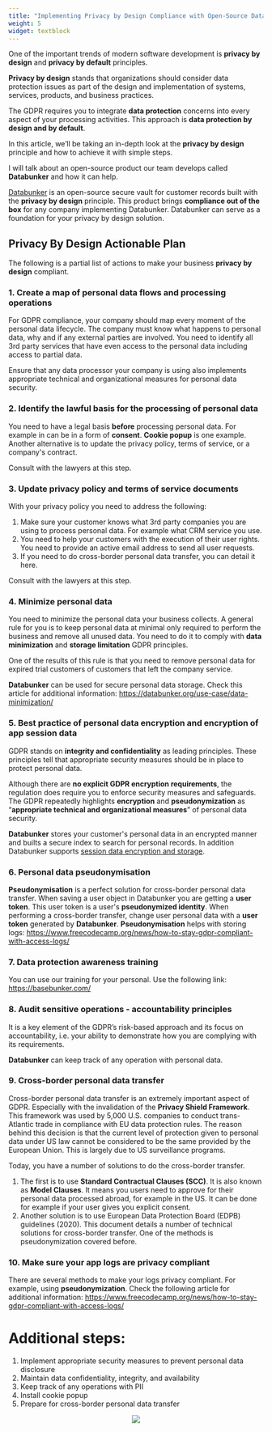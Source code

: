 ```yaml
---
title: "Implementing Privacy by Design Compliance with Open-Source Databunker"
weight: 5
widget: textblock
---
```

One of the important trends of modern software development is **privacy by design** and **privacy by default** principles.

**Privacy by design** stands that organizations should consider data protection issues as part of the design and implementation of systems, services, products, and business practices.

The GDPR requires you to integrate **data protection** concerns into every aspect of your processing activities. This approach is **data protection by design and by default**.

In this article, we’ll be taking an in-depth look at the **privacy by design** principle and how to achieve it with simple steps.

I will talk about an open-source product our team develops called **Databunker** and how it can help.

[Databunker](https://databunker.org/) is an open-source secure vault for customer records built with the **privacy by design** principle. This product brings **compliance out of the box** for any company implementing Databunker. Databunker can serve as a foundation for your privacy by design solution.

## Privacy By Design Actionable Plan

The following is a partial list of actions to make your business **privacy by design** compliant.

### 1. Create a map of personal data flows and processing operations

For GDPR compliance, your company should map every moment of the personal data lifecycle. The company must know what happens to personal data, why and if any external parties are involved. You need to identify all 3rd party services that have even access to the personal data including access to partial data.

Ensure that any data processor your company is using also implements appropriate technical and organizational measures for personal data security.

### 2. Identify the lawful basis for the processing of personal data

You need to have a legal basis **before** processing personal data. For example in can be in a form of **consent**. **Cookie popup** is one example. Another alternative is to update the privacy policy, terms of service, or a company's contract.

Consult with the lawyers at this step.

### 3. Update privacy policy and terms of service documents

With your privacy policy you need to address the following:
1. Make sure your customer knows what 3rd party companies you are using to process personal data. For example what CRM service you use.
1. You need to help your customers with the execution of their user rights. You need to provide an active email address to send all user requests.
1. If you need to do cross-border personal data transfer, you can detail it here.

Consult with the lawyers at this step.

### 4. Minimize personal data

You need to minimize the personal data your business collects. A general rule for you is to keep personal data at minimal only required to perform the business and remove all unused data. You need to do it to comply with **data minimization** and **storage limitation** GDPR principles. 

One of the results of this rule is that you need to remove personal data for expired trial customers of customers that left the company service.

**Databunker** can be used for secure personal data storage. Check this article for additional information: https://databunker.org/use-case/data-minimization/

### 5. Best practice of personal data encryption and encryption of app session data

GDPR stands on **integrity and confidentiality** as leading principles. These principles tell that appropriate security measures should be in place to protect personal data.

Although there are **no explicit GDPR encryption requirements**, the regulation does require you to enforce security measures and safeguards. The GDPR repeatedly highlights **encryption** and **pseudonymization** as “**appropriate technical and organizational measures**” of personal data security.

**Databunker** stores your customer's personal data in an encrypted manner and builts a secure index to search for personal records. In addition Databunker supports [session data encryption and storage](https://databunker.org/use-case/secure-session-storage/).

### 6. Personal data pseudonymisation

**Pseudonymisation** is a perfect solution for cross-border personal data transfer. When saving a user object in Databunker you are getting a **user token**. This user token is a user's **pseudonymized identity**. When performing a cross-border transfer, change user personal data with a **user token** generated by **Databunker**.
**Pseudonymisation** helps with storing logs: https://www.freecodecamp.org/news/how-to-stay-gdpr-compliant-with-access-logs/

### 7. Data protection awareness training

You can use our training for your personal. Use the following link: https://basebunker.com/

### 8. Audit sensitive operations - accountability principles

It is a key element of the GDPR’s risk-based approach and its focus on accountability, i.e. your ability to demonstrate how you are complying with its requirements.

**Databunker** can keep track of any operation with personal data.

### 9. Cross-border personal data transfer

Cross-border personal data transfer is an extremely important aspect of GDPR. Especially with the invalidation of the **Privacy Shield Framework**. This framework was used by 5,000 U.S. companies to conduct trans-Atlantic trade in compliance with EU data protection rules. The reason behind this decision is that the current level of protection given to personal data under US law cannot be considered to be the same provided by the European Union. This is largely due to US surveillance programs.

Today, you have a number of solutions to do the cross-border transfer.
1. The first is to use **Standard Contractual Clauses (SCC)**. It is also known as **Model Clauses**. It means you users need to approve for their personal data processed abroad, for example in the US. It can be done for example if your user gives you explicit consent. 
2. Another solution is to use European Data Protection Board (EDPB) guidelines (2020). This document details a number of technical solutions for cross-border transfer. One of the methods is pseudonymization covered before.

### 10. Make sure your app logs are privacy compliant

There are several methods to make your logs privacy compliant. For example, using **pseudonymization**. Check the following article for additional information: https://www.freecodecamp.org/news/how-to-stay-gdpr-compliant-with-access-logs/

# Additional steps:
1. Implement appropriate security measures to prevent personal data disclosure
1. Maintain data confidentiality, integrity, and availability
1. Keep track of any operations with PII
1. Install cookie popup
1. Prepare for cross-border personal data transfer

<center class="mt-5"><img src="featured.jpg" /></center>
